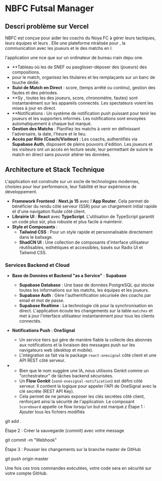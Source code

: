 # NBFC Futsal Manager

## Descri problème sur Vercel

NBFC  est conçue pour aider les coachs du Noya FC à gérer leurs tactiques, leurs équipes et leurs . Elle une plateforme ntralisée pour , la communication avec les joueurs et le des matchs en l.

 l'application une nce que sur un ordinateur de bureau rrain depu one.

-   **Tableau où les de SNEF ou pasglisser-déposer des (joueurs) des compositions.
-   pour le match, organisez les titulaires et les remplaçants sur un banc de touche dédié.
-   **Suivi de Match en Direct** : score, (temps arrêté ou continu), gestion des fautes et des périodes.
-   **Sy , toutes les des joueurs, score, chronomètre, fautes) sont instantanément sur les appareils connectés. Les spectateurs voient les mises à jour en direct.
-   **Notifications   : Un système de notification push puissant pour tenir les joueurs et les supporters informés. Les notifications sont envoyées automatiquement à chaque but marqué.
-   **Gestion des Matchs** : Planifiez les matchs à venir en définissant l'adversaire, la date, l'heure et le lieu.
-   **Accès par Rôle (Coach/Visiteur)** : Les coachs, authentifiés via **Supabase Auth**, disposent de pleins pouvoirs d'édition. Les joueurs et les visiteurs ont un accès en lecture seule, leur permettant de suivre le match en direct sans pouvoir altérer les données.

## Architecture et Stack Technique

L'application est construite sur un socle de technologies modernes, choisies pour leur performance, leur fiabilité et leur expérience de développement.

-   **Framework Frontend** : **Next.js 15** avec l'**App Router**. Cela permet de bénéficier du rendu côté serveur (SSR) pour un chargement initial rapide et d'une navigation fluide côté client.
-   **Librairie UI** : **React** avec **TypeScript**. L'utilisation de TypeScript garantit un code plus sûr, plus robuste et plus facile à maintenir.
-   **Style et Composants** :
    -   **Tailwind CSS** : Pour un style rapide et personnalisable directement dans le balisage.
    -   **ShadCN UI** : Une collection de composants d'interface utilisateur réutilisables, esthétiques et accessibles, basés sur Radix UI et Tailwind CSS.

### Services Backend et Cloud

-   **Base de Données et Backend "as a Service"** : **Supabase**
    -   **Supabase Database** : Une base de données PostgreSQL qui stocke toutes les informations sur les matchs, les équipes et les joueurs.
    -   **Supabase Auth** : Gère l'authentification sécurisée des coachs par email et mot de passe.
    -   **Supabase Realtime** : La technologie clé pour la synchronisation en direct. L'application écoute les changements sur la table `matches` et met à jour l'interface utilisateur instantanément pour tous les clients connectés.

-   **Notifications Push** : **OneSignal**
    -   Un service tiers qui gère de manière fiable la collecte des abonnés aux notifications et la livraison des messages push sur les navigateurs web (desktop et mobile).
    -   L'intégration se fait via le package `react-onesignal` côté client et une API REST côté serveur.
- 
    -   Bien que le nom suggère une IA, nous utilisons Genkit comme un "orchestrateur" de tâches backend sécurisées.
    -   Un **Flow Genkit** (`send-onesignal-notification`) est défini côté serveur. Il contient la logique pour appeler l'API de OneSignal avec la clé secrète (REST API Key).
    -   Cela permet de ne jamais exposer les clés secrètes côté client, renforçant ainsi la sécurité de l'application. Le composant `Scoreboard` appelle ce flow lorsqu'un but est marqué.z Étape 1 : Ajouter tous les fichiers modifiés

git add .

Étape 2 : Créer la sauvegarde (commit) avec votre message

git commit -m "Webhook"

Étape 3 : Pousser les changements sur la branche master de GitHub

git push origin master

Une fois ces trois commandes exécutées, votre code sera en sécurité sur votre compte GitHub.